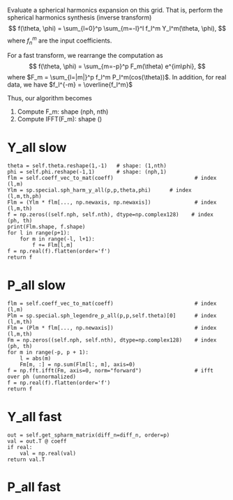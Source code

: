 Evaluate a spherical harmonics expansion on this grid.
That is, perform the spherical harmonics synthesis (inverse transform)
$$
f(\theta, \phi) = \sum_{l=0}^p \sum_{m=-l}^l f_l^m Y_l^m(\theta, \phi),
$$
where $f_n^m$ are the input coefficients.

For a fast transform, we rearrange the computation as
$$
f(\theta, \phi) = \sum_{m=-p}^p F_m(\theta) e^{im\phi},
$$
where $F_m = \sum_{l=|m|}^p f_l^m P_l^m(cos(\theta))$.
In addition, for real data, we have
$f_l^{-m} = \overline{f_l^m}$

Thus, our algorithm becomes
1. Compute F_m: shape (nph, nth)
2. Compute IFFT(F_m): shape ()

# Y_all slow
```
theta = self.theta.reshape(1,-1)   # shape: (1,nth)
phi = self.phi.reshape(-1,1)       # shape: (nph,1)
flm = self.coeff_vec_to_mat(coeff)                          # index (l,m)                                     
Ylm = sp.special.sph_harm_y_all(p,p,theta,phi)      # index (l,m,th,ph)                                       
Flm = (Ylm * flm[..., np.newaxis, np.newaxis])              # index (l,m,th)
f = np.zeros((self.nph, self.nth), dtype=np.complex128)    # index (ph, th)
print(Flm.shape, f.shape)
for l in range(p+1):
    for m in range(-l, l+1):
        f += Flm[l,m]
f = np.real(f).flatten(order='f')
return f
```

# P_all slow
```
flm = self.coeff_vec_to_mat(coeff)                          # index (l,m)
Plm = sp.special.sph_legendre_p_all(p,p,self.theta)[0]      # index (l,m,th)
Flm = (Plm * flm[..., np.newaxis])                          # index (l,m,th)
Fm = np.zeros((self.nph, self.nth), dtype=np.complex128)    # index (ph, th)
for m in range(-p, p + 1):
    l = abs(m)
    Fm[m, :] = np.sum(Flm[l:, m], axis=0)
f = np.fft.ifft(Fm, axis=0, norm="forward")                 # ifft over ph (unnormalized)
f = np.real(f).flatten(order='f')
return f
```

# Y_all fast
```
out = self.get_spharm_matrix(diff_n=diff_n, order=p)                                                          
val = out.T @ coeff
if real:
    val = np.real(val)
return val.T
```

# P_all fast

